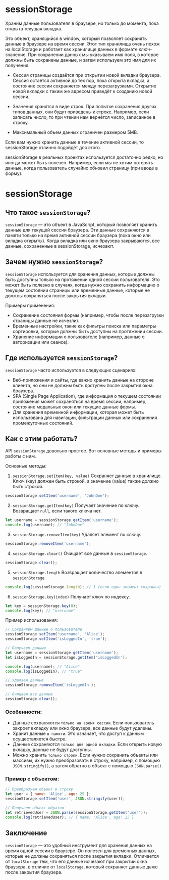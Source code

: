 # sessionStorage
Храним данные пользователя в браузере, но только до момента, пока открыта текущая вкладка. 

Это объект, хранящийся в window, который позволяет сохранять данные в браузере на время сессии. Этот тип хранилища очень похож на localStorage и работает как хранилище данных в формате ключ-значение. При сохранении данных мы указываем имя поля, в которое должны быть сохранены данные, и затем используем это имя для их получения.

- Сессия страницы создаётся при открытии новой вкладки браузера. Сессия остаётся активной до тех пор, пока открыта вкладка, а состояние сессии сохраняется между перезагрузками. Открытие новой вкладки с таким же адресом приведёт к созданию новой сессии.

- Значения хранятся в виде строк. При попытке сохранения других типов данных, они будут приведены к строке. Например, если записать число, то при чтении нам вернётся число, записанное в строку.

- Максимальный объем данных ограничен размером 5MB.

Если вам нужно хранить данные в течение активной сессии, то sessionStorage отлично подойдёт для этого.

sessionStorage в реальных проектах используется достаточно редко, но иногда может быть полезен. Например, если мы не хотим потерять данные, когда пользователь случайно обновил страницу (при вводе в форму).

# sessionStorage
## Что такое `sessionStorage`?
`sessionStorage` — это объект в JavaScript, который позволяет хранить данные для текущей сессии браузера. Эти данные сохраняются в памяти только на время активной сессии браузера (пока окно или вкладка открыты). Когда вкладка или окно браузера закрываются, все данные, сохраненные в sessionStorage, исчезают.

## Зачем нужно `sessionStorage`?
`sessionStorage` используется для хранения данных, которые должны быть доступны только на протяжении одной сессии пользователя. Это может быть полезно в случаях, когда нужно сохранить информацию о текущем состоянии страницы или временные данные, которые не должны сохраняться после закрытия вкладки.

Примеры применения:
- Сохранение состояния формы (например, чтобы после перезагрузки страницы данные не исчезли).
- Временные настройки, такие как фильтры поиска или параметры сортировки, которые должны быть доступны на протяжении сессии.
- Хранение информации о пользователе (например, данные о авторизации или сеансе).

## Где используется `sessionStorage`?
`sessionStorage` часто используется в следующих сценариях:
- Веб-приложения и сайты, где важно хранить данные на стороне клиента, но они не должны быть доступны после закрытия окна браузера.
- SPA (Single Page Application), где информация о текущем состоянии приложения может сохраняться на время сессии, например, состояние модальных окон или текущие данные формы.
- Для хранения временной информации, которая может быть использована для навигации, фильтрации данных или сохранения промежуточных состояний.

## Как с этим работать?
API `sessionStorage` довольно простое. Вот основные методы и примеры работы с ним.

Основные методы:
1. `sessionStorage.setItem(key, value)`
Сохраняет данные в хранилище. Ключ (key) должен быть строкой, а значение (value) также должно быть строкой.
```js
sessionStorage.setItem('username', 'JohnDoe');
```

2. `sessionStorage.getItem(key)`
Получает значение по ключу. Возвращает `null`, если такого ключа нет.
```js
let username = sessionStorage.getItem('username');
console.log(username); // "JohnDoe"
```

3. `sessionStorage.removeItem(key)`
Удаляет элемент по ключу.
```js
sessionStorage.removeItem('username');
```

4. `sessionStorage.clear()`
Очищает все данные в `sessionStorage`.
```js
sessionStorage.clear();
```

5. `sessionStorage.length`
Возвращает количество элементов в `sessionStorage`.
```js
console.log(sessionStorage.length); // 1 (если один элемент сохранен)
```

6. `sessionStorage.key(index)`
Получает ключ по индексу.
```js
let key = sessionStorage.key(0);
console.log(key); // "username"
```

Пример использования:
```js
// Сохраняем данные о пользователе
sessionStorage.setItem('username', 'Alice');
sessionStorage.setItem('isLoggedIn', 'true');

// Получаем данные
let username = sessionStorage.getItem('username');
let isLoggedIn = sessionStorage.getItem('isLoggedIn');

console.log(username); // "Alice"
console.log(isLoggedIn); // "true"

// Удаляем данные
sessionStorage.removeItem('isLoggedIn');

// Очищаем все данные
sessionStorage.clear();
```

### Особенности:
- Данные сохраняются `только на время сессии`. Если пользователь закроет вкладку или окно браузера, все данные будут удалены.
- Хранит данные `в памяти`. Это означает, что доступ к данным осуществляется быстро.
- Данные сохраняются `только для одной вкладки`. Если открыть новую вкладку, данные не будут доступны.
- Можно хранить `только строки`. Если нужно сохранить объекты или массивы, их нужно преобразовать в строку, например, с помощью `JSON.stringify()`, а затем обратно в объект с помощью `JSON.parse()`.

### Пример с объектом:
```js
// Преобразуем объект в строку
let user = { name: 'Alice', age: 25 };
sessionStorage.setItem('user', JSON.stringify(user));

// Получаем объект обратно
let retrievedUser = JSON.parse(sessionStorage.getItem('user'));
console.log(retrievedUser); // { name: 'Alice', age: 25 }
```

## Заключение
`sessionStorage` — это удобный инструмент для хранения данных на время одной сессии в браузере. Он полезен для временных данных, которые не должны сохраняться после закрытия вкладки. Отличается от `localStorage` тем, что его данные исчезают при закрытии окна браузера, в отличие от `localStorage`, который сохраняет данные даже после закрытия браузера.
